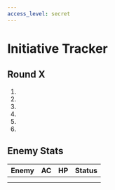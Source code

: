 ```yaml
---
access_level: secret
---
```


# Initiative Tracker

## Round X

1. 
2. 
3. 
4. 
5. 
6. 

## Enemy Stats
| Enemy | AC | HP | Status |
|-------|----|----|--------|
| | | | |
| | | | |